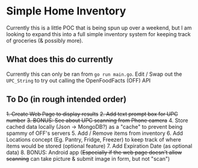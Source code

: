 # Simple Home Inventory

Currently this is a little POC that is being spun up over a weekend, but I am looking to expand this into a full simple inventory system for keeping track of groceries (& possibly more).

## What does this do currently

Currently this can only be ran from `go run main.go`. Edit / Swap out the `UPC_String` to try out calling the OpenFoodFacts (OFF) API

## To Do (in rough intended order)
~~1. Create Web Page to display results~~
~~2. Add text prompt box for UPC number~~
~~3. BONUS: See about UPC scanning from Phone camera~~
4. Store cached data locally (Json -> MongoDB?) as a "cache" to prevent being spammy of OFF's servers
5. Add / Remove items from inventory
6. Add Locations concept (Eg. Pantry, Fridge, Freezer) to keep track of where items would be stored (optional feature)
7. Add Expiration Date (as optional data)
8. BONUS: Android app (~~Especially if the web page doesn't allow scanning~~ can take picture & submit image in form, but not "scan")
